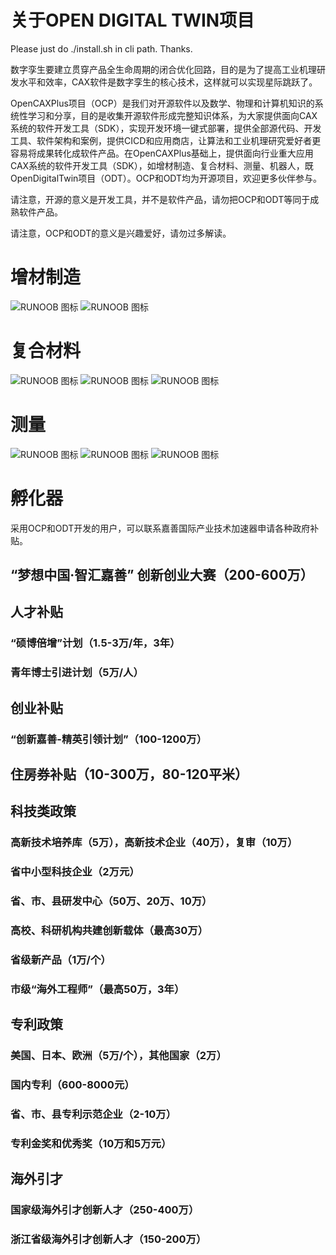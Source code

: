 # 关于OPEN DIGITAL TWIN项目

Please just do ./install.sh in cli path. Thanks. 


数字孪生要建立贯穿产品全生命周期的闭合优化回路，目的是为了提高工业机理研发水平和效率，CAX软件是数字孪生的核心技术，这样就可以实现星际跳跃了。

OpenCAXPlus项目（OCP）是我们对开源软件以及数学、物理和计算机知识的系统性学习和分享，目的是收集开源软件形成完整知识体系，为大家提供面向CAX系统的软件开发工具（SDK），实现开发环境一键式部署，提供全部源代码、开发工具、软件架构和案例，提供CICD和应用商店，让算法和工业机理研究爱好者更容易将成果转化成软件产品。在OpenCAXPlus基础上，提供面向行业重大应用CAX系统的软件开发工具（SDK），如增材制造、复合材料、测量、机器人，既OpenDigitalTwin项目（ODT）。OCP和ODT均为开源项目，欢迎更多伙伴参与。

请注意，开源的意义是开发工具，并不是软件产品，请勿把OCP和ODT等同于成熟软件产品。

请注意，OCP和ODT的意义是兴趣爱好，请勿过多解读。

# 增材制造

![RUNOOB 图标](images/4.png)
![RUNOOB 图标](images/3.png)

# 复合材料

![RUNOOB 图标](images/5.png)
![RUNOOB 图标](images/6.png)
![RUNOOB 图标](images/7.png)

# 测量

![RUNOOB 图标](images/8.png)
![RUNOOB 图标](images/9.png)
![RUNOOB 图标](images/10.png)

# 孵化器

采用OCP和ODT开发的用户，可以联系嘉善国际产业技术加速器申请各种政府补贴。
## “梦想中国·智汇嘉善” 创新创业大赛（200-600万）
## 人才补贴
### “硕博倍增”计划（1.5-3万/年，3年）
### 青年博士引进计划（5万/人）
## 创业补贴
### “创新嘉善-精英引领计划”（100-1200万）
## 住房券补贴（10-300万，80-120平米）
## 科技类政策
### 高新技术培养库（5万），高新技术企业（40万），复审（10万）
### 省中小型科技企业（2万元）
### 省、市、县研发中心（50万、20万、10万）
### 高校、科研机构共建创新载体（最高30万）
### 省级新产品（1万/个）
### 市级“海外工程师”（最高50万，3年）
## 专利政策
### 美国、日本、欧洲（5万/个），其他国家（2万）
### 国内专利（600-8000元）
### 省、市、县专利示范企业（2-10万）
### 专利金奖和优秀奖（10万和5万元）
## 海外引才
### 国家级海外引才创新人才（250-400万）
### 浙江省级海外引才创新人才（150-200万）
